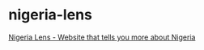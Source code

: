 # nigeria-lens
[Nigeria Lens - Website that tells you more about Nigeria](https://gabrielikpaetuk-wdd130-2.glitch.me/)
